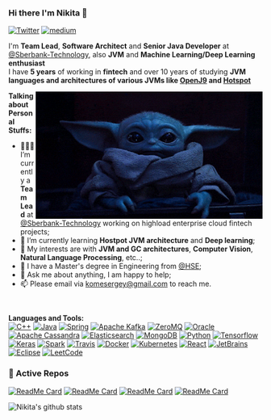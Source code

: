 ### Hi there I'm Nikita 👋

[![Twitter](https://img.shields.io/badge/-Twitter-222222?style=flat-square&logo=twitter&logoColor=white&link=https://twitter.com/DrEdwardHyde)](https://twitter.com/DrEdwardHyde) 
[![medium](https://aleen42.github.io/badges/src/medium.svg)](https://medium.com/@dredwardhyde)  

I'm **Team Lead**, **Software Architect** and **Senior Java Developer** at [@Sberbank-Technology](https://www.sberbank.ru), also **JVM** and **Machine Learning/Deep  Learning enthusiast**  
I have **5 years** of working in **fintech** and over 10 years of studying **JVM languages and architectures of various JVMs like [OpenJ9](https://github.com/eclipse/openj9) and [Hotspot](http://hg.openjdk.java.net/jdk-updates/)**

  <img align="right" alt="GIF" src="https://raw.githubusercontent.com/dredwardhyde/dredwardhyde/master/yoda.gif" width="450" />


**Talking about Personal Stuffs:**

- 👨🏽‍💻 I’m currently a **Team Lead** at [@Sberbank-Technology](https://www.sberbank.ru) working on highload enterprise cloud fintech projects;
- 🌱 I’m currently learning **Hostpot JVM architecture** and **Deep learning**; 
- 🤔 My interests are with **JVM and GC architectures**, **Computer Vision**, **Natural Language Processing**, etc..;
- 💼 I have a Master's degree in Engineering from [@HSE](https://www.hse.ru/en/);
- 💬 Ask me about anything, I am happy to help;
- 📫 Please email via komesergey@gmail.com to reach me.  
  
 <br />   
  
**Languages and Tools:**  
[![C++](https://img.shields.io/badge/-C/C%2B%2B-%2300599C?style=flat&logo=C%2B%2B&logoColor=ffffff)](https://github.com/dredwardhyde)
[![Java](https://img.shields.io/badge/Java-orange?style=flat&logo=java&logoColor=white&link=https://github.com/dredwardhyde)](https://github.com/dredwardhyde) 
[![Spring](https://img.shields.io/badge/Spring-6DB33F?style=flat&logo=spring&logoColor=white&link=https://github.com/dredwardhyde)](https://github.com/dredwardhyde) 
[![Apache Kafka](https://img.shields.io/badge/Apache%20Kafka-black?style=flat&logo=apache-kafka&link=https://github.com/dredwardhyde)](https://github.com/dredwardhyde) 
[![ZeroMQ](https://img.shields.io/badge/ZeroMQ-DF0000?style=flat&logo=zeromq&link=https://github.com/dredwardhyde)](https://github.com/dredwardhyde) 
[![Oracle](https://img.shields.io/badge/Oracle-red?style=flat&logo=oracle&link=https://github.com/dredwardhyde)](https://github.com/dredwardhyde) 
[![Apache Cassandra](https://img.shields.io/badge/Apache%20Cassandra-1287B1?style=flat&logo=apache-cassandra&logoColor=white&link=https://github.com/dredwardhyde)](https://github.com/dredwardhyde) 
[![Elasticsearch](https://img.shields.io/badge/Elasticsearch-005571?style=flat&logo=elasticsearch&logoColor=white&link=https://github.com/dredwardhyde)](https://github.com/dredwardhyde) 
[![MongoDB](https://img.shields.io/badge/MongoDB-47A248?style=flat&logo=MongoDB&logoColor=white&link=https://github.com/dredwardhyde)](https://github.com/dredwardhyde) 
[![Python](https://img.shields.io/badge/-Python-3776AB?style=flat&logo=python&logoColor=white&link=https://github.com/dredwardhyde)](https://github.com/dredwardhyde) 
[![Tensorflow](https://img.shields.io/badge/-Tensorflow-gray?style=flat&logo=tensorflow&link=https://github.com/dredwardhyde)](https://github.com/dredwardhyde) 
[![Keras](https://img.shields.io/badge/-Keras-red?style=flat&logo=keras&link=https://github.com/dredwardhyde)](https://github.com/dredwardhyde) 
[![Spark](https://img.shields.io/badge/-Apache%20Spark-E25A1C?style=flat&logo=apache-spark&logoColor=white&link=https://github.com/dredwardhyde)](https://github.com/dredwardhyde) 
[![Travis](https://img.shields.io/badge/-Travis-red?style=flat&logo=travis&link=https://github.com/dredwardhyde)](https://github.com/dredwardhyde) 
[![Docker](https://img.shields.io/badge/-Docker-2496ED?style=flat&logo=docker&logoColor=white&link=https://github.com/dredwardhyde)](https://github.com/dredwardhyde) 
[![Kubernetes](https://img.shields.io/badge/-Kubernetes-326CE5?style=flat&logo=kubernetes&logoColor=white&link=https://github.com/dredwardhyde)](https://github.com/dredwardhyde) 
[![React](https://img.shields.io/badge/-React-black?style=flat&logo=react&link=https://github.com/dredwardhyde)](https://github.com/dredwardhyde) 
[![JetBrains](https://img.shields.io/badge/-JetBrains-000000?style=flat&logo=JetBrains&link=https://github.com/dredwardhyde)](https://github.com/dredwardhyde) 
[![Eclipse](https://img.shields.io/badge/-Eclipse-2C2255?style=flat&logo=Eclipse&link=https://github.com/dredwardhyde)](https://github.com/dredwardhyde) 
[![LeetCode](https://img.shields.io/badge/-LeetCode-02569B?style=flat&logo=leetCode&link=https://github.com/dredwardhyde)](https://github.com/dredwardhyde) 


### 🚀 Active Repos
[![ReadMe Card](https://github-readme-stats.vercel.app/api/pin/?username=dredwardhyde&repo=jaffa-rpc-library)](https://github.com/dredwardhyde/jaffa-rpc-library)
[![ReadMe Card](https://github-readme-stats.vercel.app/api/pin/?username=dredwardhyde&repo=addressbook)](https://github.com/dredwardhyde/addressbook)
[![ReadMe Card](https://github-readme-stats.vercel.app/api/pin/?username=dredwardhyde&repo=VGG19-Image-Style-Transfer)](https://github.com/dredwardhyde/VGG19-Image-Style-Transfer)
[![ReadMe Card](https://github-readme-stats.vercel.app/api/pin/?username=dredwardhyde&repo=bert-examples)](https://github.com/dredwardhyde/bert-examples)

![Nikita's github stats](https://github-readme-stats.vercel.app/api?username=dredwardhyde&show_icons=true&hide_border=true)    

